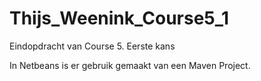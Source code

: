 # Thijs_Weenink_Course5_1
Eindopdracht van Course 5. Eerste kans

In Netbeans is er gebruik gemaakt van een Maven Project.
